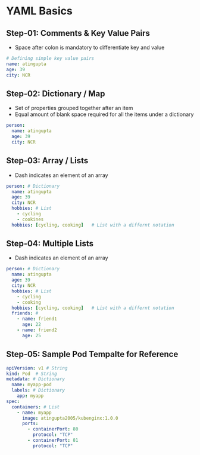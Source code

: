 # YAML Basics

## Step-01: Comments & Key Value Pairs
- Space after colon is mandatory to differentiate key and value
```yml
# Defining simple key value pairs
name: atingupta
age: 39
city: NCR
```

## Step-02: Dictionary / Map
- Set of properties grouped together after an item
- Equal amount of blank space required for all the items under a dictionary
```yml
person:
  name: atingupta
  age: 39
  city: NCR
```

## Step-03: Array / Lists
- Dash indicates an element of an array
```yml
person: # Dictionary
  name: atingupta
  age: 39
  city: NCR
  hobbies: # List  
    - cycling
    - cookines
  hobbies: [cycling, cooking]   # List with a differnt notation  
```

## Step-04: Multiple Lists
- Dash indicates an element of an array
```yml
person: # Dictionary
  name: atingupta
  age: 39
  city: NCR
  hobbies: # List  
    - cycling
    - cooking
  hobbies: [cycling, cooking]   # List with a differnt notation  
  friends: #
    - name: friend1
      age: 22
    - name: friend2
      age: 25            
```


## Step-05: Sample Pod Tempalte for Reference
```yml
apiVersion: v1 # String
kind: Pod  # String
metadata: # Dictionary
  name: myapp-pod
  labels: # Dictionary
    app: myapp         
spec:
  containers: # List
    - name: myapp
      image: atingupta2005/kubenginx:1.0.0
      ports:
        - containerPort: 80
          protocol: "TCP"
        - containerPort: 81
          protocol: "TCP"
```
